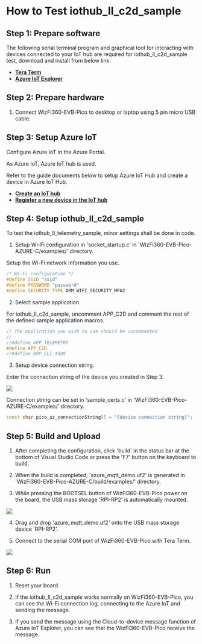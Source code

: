 # How to Test iothub_ll_c2d_sample



## Step 1: Prepare software

The following serial terminal program and graphical tool for interacting with devices connected to your IoT hub are required for iothub_ll_c2d_sample test, download and install from below link.

- [**Tera Term**][link-tera_term]
- [**Azure IoT Explorer**][link-azure_iot_explorer]



## Step 2: Prepare hardware

1. Connect WizFi360-EVB-Pico to desktop or laptop using 5 pin micro USB cable.



## Step 3: Setup Azure IoT

Configure Azure IoT in the Azure Portal.

As Azure IoT, Azure IoT hub is used.

Refer to the guide documents below to setup Azure IoT Hub and create a device in Azure IoT Hub.

- [**Create an IoT hub**][link-create_an_iot_hub]
- [**Register a new device in the IoT hub**][link-register_a_new_device_in_the_iot_hub]



## Step 4: Setup iothub_ll_c2d_sample

To test the iothub_ll_telemetry_sample, minor settings shall be done in code.

1. Setup Wi-Fi configuration in 'socket_startup.c' in 'WizFi360-EVB-Pico-AZURE-C/examples/' directory.

Setup the Wi-Fi network information you use.

```cpp
/* Wi-Fi configuration */
#define SSID "ssid"
#define PASSWORD "password"
#define SECURITY_TYPE ARM_WIFI_SECURITY_WPA2
```

2. Select sample application

For iothub_ll_c2d_sample, uncomment APP_C2D and comment the rest of the defined sample application macros.

```cpp
// The application you wish to use should be uncommented
//
//#define APP_TELEMETRY
#define APP_C2D
//#define APP_CLI_X509
```

3. Setup device connection string.

Enter the connection string of the device you created in Step 3.

![][link-device_connection_string_in_azure_iot_hub]

Connection string can be set in 'sample_certs.c' in 'WizFi360-EVB-Pico-AZURE-C/examples/' directory.

```cpp
const char pico_az_connectionString[] = "[device connection string]";
```



## Step 5: Build and Upload

1. After completing the configuration, click 'build' in the status bar at the bottom of Visual Studio Code or press the 'F7' button on the keyboard to build.

2. When the build is completed, 'azure_mqtt_demo.uf2' is generated in 'WizFi360-EVB-Pico-AZURE-C/build/examples/' directory.

3. While pressing the BOOTSEL button of WizFi360-EVB-Pico power on the board, the USB mass storage 'RPI-RP2' is automatically mounted.

![][link-raspberry_pi_pico_usb_mass_storage]

4. Drag and drop 'azure_mqtt_demo.uf2' onto the USB mass storage device 'RPI-RP2'.

5. Connect to the serial COM port of WizFi360-EVB-Pico with Tera Term.

![][link-connect_to_serial_com_port]



## Step 6: Run

1. Reset your board.

2. If the iothub_ll_c2d_sample works normally on WizFi360-EVB-Pico, you can see the Wi-Fi connection log, connecting to the Azure IoT and sending the message.

3. If you send the message using the Cloud-to-device message function of Azure IoT Explorer, you can see that the WizFi360-EVB-Pico receive the message.



<!--
Link
-->

[link-tera_term]: https://osdn.net/projects/ttssh2/releases/
[link-azure_iot_explorer]: https://github.com/Azure/azure-iot-explorer/releases
[link-create_an_iot_hub]: https://docs.microsoft.com/en-us/azure/iot-hub/iot-hub-create-through-portal#create-an-iot-hub
[link-register_a_new_device_in_the_iot_hub]: https://docs.microsoft.com/en-us/azure/iot-hub/iot-hub-create-through-portal#register-a-new-device-in-the-iot-hub
[link-device_connection_string_in_azure_iot_hub]: https://github.com/Wiznet/WizFi360-EVB-Pico-AZURE-C/blob/main/static/images/iothub_ll_c2d_sample/device_connection_string_in_azure_iot_hub.png
[link-raspberry_pi_pico_usb_mass_storage]: https://github.com/Wiznet/WizFi360-EVB-Pico-AZURE-C/blob/main/static/images/iothub_ll_c2d_sample/raspberry_pi_pico_usb_mass_storage.png
[link-connect_to_serial_com_port]: https://github.com/Wiznet/WizFi360-EVB-Pico-AZURE-C/blob/main/static/images/iothub_ll_c2d_sample/connect_to_serial_com_port.png
